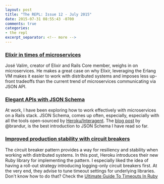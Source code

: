 ```yaml
---
layout: post
title: "The REPL: Issue 12 - July 2015"
date: 2015-07-31 08:55:43 -0700
comments: true
categories:
- the repl
excerpt_separator: <!-- more -->
---
```


### [Elixir in times of microservices][1]

José Valim, creator of Elixir and Rails Core member, weighs in on microservices. He makes a great case on why Elixir, leveraging the Erlang VM makes it easier to work with distributed systems and imposes less up-front tradeoffs than the  current trend of microservices communicating via JSON API.

### [Elegant APIs with JSON Schema][2]

At work, I have been exploring how to work effectively with microservices on a Rails stack. JSON Schema, comes up often, especially, especially with all the tools open-sourced by [Heroku/Interagent][4]. The [blog post][2] by @brandur, is the best introduction to JSON Schema I have read so far.

### [Improved production stability with circuit breakers][3]

The circuit breaker pattern provides a way for resiliency and stability when working with distributed systems. In this post, Heroku introduces their new Ruby library for implementing the pattern. I especially liked the idea of having a roll-out strategy introducing logging-only circuit breakers first. At the very end, they advise to tune timeout settings for underlying libraries. Don't know how to do that? Check the [Ultimate Guide To Timeouts In Ruby][5]


[1]: http://blog.plataformatec.com.br/2015/06/elixir-in-times-of-microservices/
[2]: https://brandur.org/elegant-apis
[3]: https://engineering.heroku.com/blogs/2015-06-30-improved-production-stability-with-circuit-breakers/
[4]: https://github.com/interagent/
[5]: https://github.com/ankane/the-ultimate-guide-to-timeouts-in-ruby?utm_source=rubyweekly&utm_medium=email#nethttp
